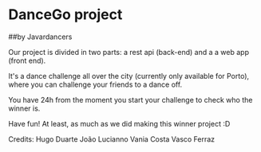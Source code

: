 # DanceGo project
##by Javardancers


Our project is divided in two parts: a rest api (back-end) and a a web app (front end).


It's a dance challenge all over the city (currently only available for Porto), where you can challenge your friends to a dance off.


You have 24h from the moment you start your challenge to check who the winner is.


Have fun! At least, as much as we did making this winner project :D



Credits:
Hugo Duarte
João Lucianno
Vania Costa
Vasco Ferraz
